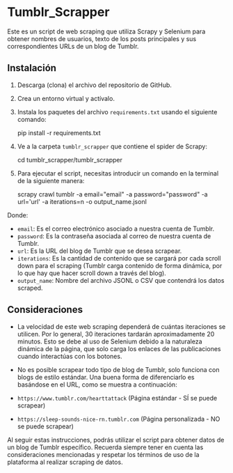 # Tumblr_Scrapper

Este es un script de web scraping que utiliza Scrapy y Selenium para obtener nombres de usuarios, texto de los posts principales y sus correspondientes URLs de un blog de Tumblr.

## Instalación

1. Descarga (clona) el archivo del repositorio de GitHub.

2. Crea un entorno virtual y actívalo.

3. Instala los paquetes del archivo `requirements.txt` usando el siguiente comando:

	pip install -r requirements.txt

4. Ve a la carpeta `tumblr_scrapper` que contiene el spider de Scrapy:

 	cd tumblr_scrapper/tumblr_scrapper

5. Para ejecutar el script, necesitas introducir un comando en la terminal de la siguiente manera:

	scrapy crawl tumblr -a email="email" -a password="password" -a url='url' -a iterations=n -o output_name.jsonl

Donde:

- `email`: Es el correo electrónico asociado a nuestra cuenta de Tumblr.
- `password`: Es la contraseña asociada al correo de nuestra cuenta de Tumblr.
- `url`: Es la URL del blog de Tumblr que se desea scrapear.
- `iterations`: Es la cantidad de contenido que se cargará por cada scroll down para el scraping (Tumblr carga contenido de forma dinámica, por lo que hay que hacer scroll down a través del blog).
- `output_name`: Nombre del archivo JSONL o CSV que contendrá los datos scraped.

## Consideraciones

- La velocidad de este web scraping dependerá de cuántas iteraciones se utilicen. Por lo general, 30 iteraciones tardarán aproximadamente 20 minutos. Esto se debe al uso de Selenium debido a la naturaleza dinámica de la página, que solo carga los enlaces de las publicaciones cuando interactúas con los botones.

- No es posible scrapear todo tipo de blog de Tumblr, solo funciona con blogs de estilo estándar. Una buena forma de diferenciarlo es basándose en el URL, como se muestra a continuación:

- `https://www.tumblr.com/hearttattack` (Página estándar - SÍ se puede scrapear)
- `https://sleep-sounds-nice-rn.tumblr.com` (Página personalizada - NO se puede scrapear)

Al seguir estas instrucciones, podrás utilizar el script para obtener datos de un blog de Tumblr específico. Recuerda siempre tener en cuenta las consideraciones mencionadas y respetar los términos de uso de la plataforma al realizar scraping de datos.
